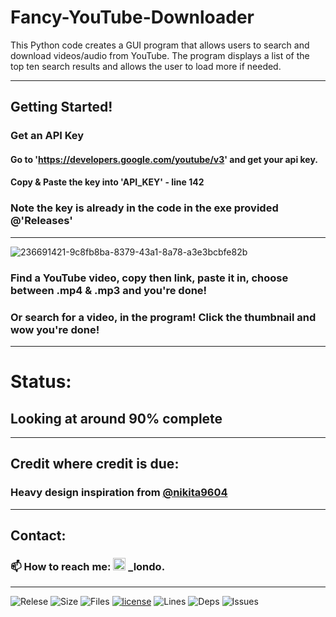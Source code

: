 # Fancy-YouTube-Downloader
This Python code creates a GUI program that allows users to search and download videos/audio from YouTube. The program displays a list of the top ten search results and allows the user to load more if needed.

---

## Getting Started!

### Get an API Key
#### Go to 'https://developers.google.com/youtube/v3' and get your api key. 
#### Copy & Paste the key into 'API_KEY' - line 142
### Note the key is already in the code in the exe provided @'Releases'

---

![236691421-9c8fb8ba-8379-43a1-8a78-a3e3bcbfe82b](https://user-images.githubusercontent.com/109172537/236692013-b9bd6185-c50a-444f-8c74-262e823d8b0d.jpg)

### Find a YouTube video, copy then link, paste it in, choose between .mp4 & .mp3 and you're done!
### Or search for a video, in the program! Click the thumbnail and wow you're done!

---

# Status:

## Looking at around 90% complete

---

## Credit where credit is due:

### Heavy design inspiration from [@nikita9604](https://github.com/nikita9604)

---

## Contact:

### :mailbox: How to reach me: <img src="https://user-images.githubusercontent.com/109172537/209095400-8f9c465d-914b-4303-919e-4f449469b223.png" width="20"> _londo.

---

![Relese](https://img.shields.io/github/v/release/Londopy/Fancy-YouTube-Downloader) 
![Size](https://img.shields.io/github/languages/code-size/Londopy/Fancy-YouTube-Downloader) 
![Files](https://img.shields.io/github/directory-file-count/Londopy/Fancy-YouTube-Downloader) 
[![license](https://img.shields.io/badge/license-MIT-blue.svg)](https://github.com/Londopy/Fancy-YouTube-Downloader/blob/main/LICENSE) 
![Lines](https://img.shields.io/tokei/lines/github/Londopy/Fancy-YouTube-Downloader) 
![Deps](https://img.shields.io/hackage-deps/v/cond) 
![Issues](https://img.shields.io/github/issues/Londopy/Fancy-YouTube-Downloader) 
